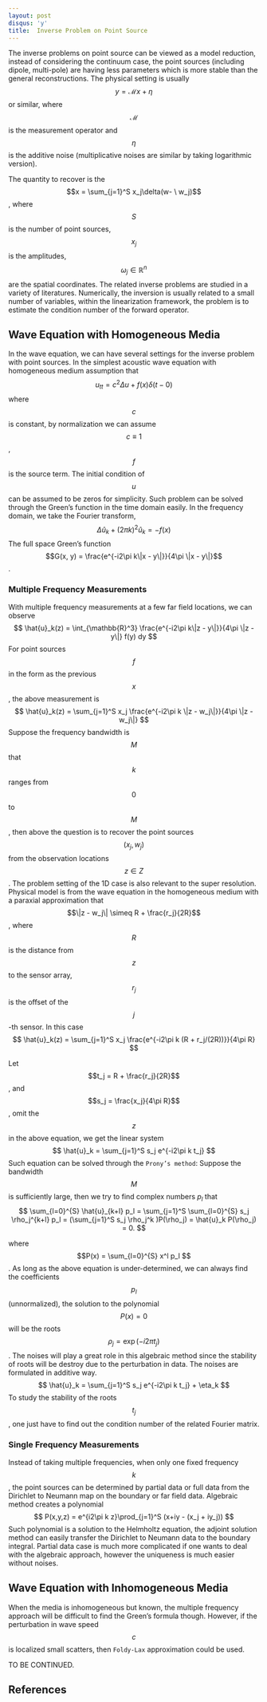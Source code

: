 ```yaml
---
layout: post
disqus: 'y'
title:  Inverse Problem on Point Source
---
```


The inverse problems on point source can be viewed as a model reduction, instead of considering the continuum case, the point sources (including dipole, multi-pole) are having less parameters which is more stable than the general reconstructions. The physical setting is usually 
$$
y = \mathcal{M} x + \eta
$$
or similar, where $$\mathcal{M}$$ is the measurement operator and $$\eta$$ is the additive noise (multiplicative noises are similar by taking logarithmic version).  

The quantity to recover is the $$x = \sum_{j=1}^S x_j\delta(w- \ w_j)$$, where $$S$$ is the number of point sources, $$x_j$$ is the amplitudes, $$\omega_j\in\mathbb{R}^n$$ are the spatial coordinates. The related inverse problems are studied in a variety of literatures. Numerically, the inversion is usually related to a small number of variables, within the linearization framework, the problem is to estimate the condition number of the forward operator. 

## Wave Equation with Homogeneous Media

In the wave equation, we can have several settings for the inverse problem with point sources. In the simplest acoustic wave equation with homogeneous medium assumption that
$$
u_{tt} = c^2 \Delta u + f(x)\delta(t - 0)
$$
where $$c$$ is constant, by normalization we can assume $$c\equiv 1$$, $$f$$ is the source term. The initial condition of $$u$$ can be assumed to be zeros for simplicity. Such problem can be solved through the Green’s function in the time domain easily.  In the frequency domain, we take the Fourier transform, 
$$
\Delta \hat{u}_k + (2\pi k)^2\hat{u}_k = -f(x)
$$
The full space Green’s function $$G(x, y) = \frac{e^{-i2\pi k\|x - y\|}}{4\pi \|x - y\|}$$. 



### Multiple Frequency Measurements

With multiple frequency measurements at a few far field locations, we can observe
$$
\hat{u}_k(z) = \int_{\mathbb{R}^3}  \frac{e^{-i2\pi k\|z - y\|}}{4\pi \|z - y\|} f(y) dy
$$
For point sources $$f$$ in the form as the previous $$x$$, the above measurement is 
$$
\hat{u}_k(z) = \sum_{j=1}^S x_j \frac{e^{-i2\pi k \|z - w_j\|}}{4\pi \|z - w_j\|}
$$
Suppose the frequency bandwidth is $$M$$ that $$k$$ ranges from $$0$$ to $$M$$, then above the question is to recover the point sources $$(x_j, w_j)$$ from the observation locations $$z\in Z$$.   The problem setting of the 1D case is also relevant to the super resolution. Physical model is from the wave equation in the homogeneous medium with a paraxial approximation that $$\|z - w_j\| \simeq R + \frac{r_j}{2R}$$ , where $$R$$ is the distance from $$z$$ to the sensor array, $$r_j$$ is the offset of the $$j$$-th sensor. In this case
$$
\hat{u}_k(z) = \sum_{j=1}^S x_j \frac{e^{-i2\pi k (R + r_j/(2R))}}{4\pi R}
$$


Let $$t_j = R + \frac{r_j}{2R}$$, and $$s_j = \frac{x_j}{4\pi R}$$, omit the $$z$$ in the above equation, we get the linear system 
$$
\hat{u}_k = \sum_{j=1}^S s_j e^{-i2\pi k t_j}
$$
Such equation can be solved through the ``Prony’s method``: Suppose the bandwidth $$M$$ is sufficiently large, then we try to find complex numbers $p_l$ that
$$
\sum_{l=0}^{S} \hat{u}_{k+l} p_l = \sum_{j=1}^S \sum_{l=0}^{S} s_j \rho_j^{k+l} p_l = (\sum_{j=1}^S s_j \rho_j^k )P(\rho_j) = \hat{u}_k P(\rho_j) = 0.
$$


 where $$P(x) = \sum_{l=0}^{S} x^l p_l $$. As long as the above equation is under-determined, we can always find the coefficients $$p_l$$ (unnormalized), the solution to the polynomial $$P(x) = 0$$ will be the roots $$\rho_j = \exp(-i2\pi t_j)$$. The noises will play a great role in this algebraic method since the stability of roots will be destroy due to the perturbation in data. The noises are formulated in additive way.
$$
\hat{u}_k  = \sum_{j=1}^S s_j e^{-i2\pi k t_j} + \eta_k
$$
To study the stability of the roots $$t_j$$, one just have to find out the condition number of the related Fourier matrix. 

 

### Single Frequency Measurements

Instead of taking multiple frequencies, when only one fixed frequency $$k$$, the point sources can be determined by partial data or full data from the Dirichlet to Neumann map on the boundary or far field data. Algebraic method creates a polynomial 
$$
P(x,y,z) = e^{i2\pi k z}\prod_{j=1}^S (x+iy - (x_j + iy_j))
$$
Such polynomial is a solution to the Helmholtz equation, the adjoint solution method can easily transfer the Dirichlet to Neumann data to the boundary integral.  Partial data case is much more complicated if one wants to deal with the algebraic approach, however the uniqueness is much easier without noises. 



## Wave Equation with Inhomogeneous Media

When the media is inhomogeneous but known, the multiple frequency approach will be difficult to find the Green’s formula though. However, if the perturbation in wave speed $$c$$ is localized small scatters, then ``Foldy-Lax`` approximation could be used.

TO BE CONTINUED.



## References

